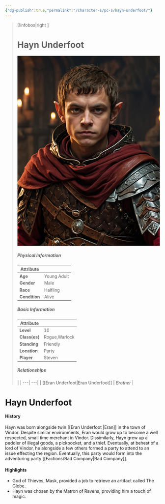 ```yaml
---
{"dg-publish":true,"permalink":"/character-s/pc-s/hayn-underfoot/"}
---
```


>[!infobox|right ]
># **Hayn Underfoot**
>![Hayn.jpg|cover h-small](/img/user/Attachments/Characters/Hayn.jpg)
>##### **Physical Information**
>| Attribute | | 
>---|---|
>| **Age** | Young Adult |
>| **Gender** | Male |
>| **Race** | Halfling |
>| **Condition** | Alive |
>##### **Basic Information**
>Attribute | |
>---|---|
>| **Level** | 10 |
>| **Class(es)** | Rogue,Warlock |
>| **Standing** | Friendly |
>| **Location** | Party |
>| **Player** | Steven |
>##### **Relationships**
>| |
>---| ---|
>| [[Eran Underfoot\|Eran Underfoot]] | *Brother* |

# Hayn Underfoot
#### History
Hayn was born alongside twin [[Eran Underfoot \|Eran]] in the town of Vindor. Despite similar environments, Eran would grow up to become a well respected, small time merchant in Vindor. Dissimilarly, Hayn grew up a peddler of illegal goods, a pickpocket, and a thief. Eventually, at behest of a lord of Vindor, he alongside a few others formed a party to attend to an issue effecting the region. Eventually, this party would form into the adventuring party [[Factions/Bad Company\|Bad Company]].

#### Highlights
- God of Thieves, Mask, provided a job to retrieve an artifact called The Globe.
- Hayn was chosen by the Matron of Ravens, providing him a touch of magic.